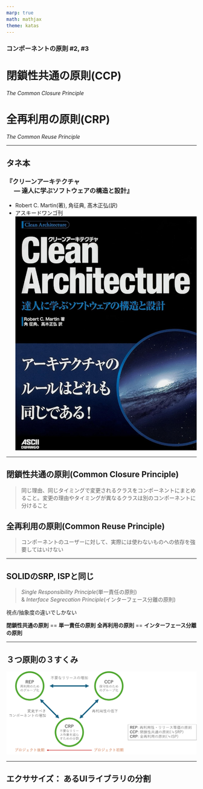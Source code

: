 ```yaml
---
marp: true
math: mathjax
theme: katas
---
```

<!-- 
size: 16:9
paginate: true
-->
<!-- header: 勉強会# ― エンジニアとしての解像度を高めるための勉強会-->

### コンポーネントの原則 #2, #3

# 閉鎖性共通の原則(CCP)
_The Common Closure Principle_

# 全再利用の原則(CRP)
_The Common Reuse Principle_

---
## タネ本

### 『クリーンアーキテクチャ<br>　 ― 達人に学ぶソフトウェアの構造と設計』
* Robert C. Martin(著), 角征典, 髙木正弘(訳)
* アスキードワンゴ刊
![bg right:30% 90%](assets/07-cleanarchitecture.jpg)

---

## 閉鎖性共通の原則(Common Closure Principle)

> 同じ理由、同じタイミングで変更されるクラスをコンポーネントにまとめること。変更の理由やタイミングが異なるクラスは別のコンポーネントに分けること

## 全再利用の原則(Common Reuse Principle)

> コンポーネントのユーザーに対して、実際には使わないものへの依存を強要してはいけない

---
## SOLIDのSRP, ISPと同じ
> _Single Responsibility Principle_(単一責任の原則)<br> & _Interface Segrecation Principle_(インターフェース分離の原則)

視点/抽象度の違いでしかない

**閉鎖性共通の原則** == **単一責任の原則**
**全再利用の原則** == **インターフェース分離の原則**

<!-- 閉鎖性共通の原則は単一責任の原則をコンポーネント向けに言い換えたもの。
多くのアプリケーションにおいて、再利用性よりも保守性が大事。何かの糸のためにコードを変更しなければならないときに、ひとつのコンポーネントに変更対象がまとまっていたほうがありがたい。そうすれば、変更後に再デプロイ・リリースするときにリリースするのはそのコンポーネントだけで済む。言い換えると、SOLIDのSRPだけでなくOCP(Open Closed Principle)にも密接に関連する。開放閉鎖の原則は、クラスは修正に対しては閉じていて、拡張に対しては開いていなければならないとした。
この教えを更に噛み砕いて、「変更の種類が似ているクラスを同じコンポーネントにまとめる」という意味にしたのが閉鎖性共通の原則(CCP/Common Closure Principle)である。 -->

<!-- 全再利用の原則も同じ。インターフェース分離の原則をコンポーネントに言い換えたもの。たとえば配列やマップ/ディクショナリのようなコレクションクラスと、それに対応するイテレータのようにまとめて再利用すべきものであれば、同じコンポーネントにまとめておくべき。
これは逆に言うと全再利用の原則(CRP,Common Reuse Principle)はどのクラスやデータを同じコンポーネントにまとめるべきではないかも示す。コンポーネントの一部を使用しているだけなのに、その他のAPIも大量にあり、その変更があるたびに手元のコンポーネントを使ったコードも全て再ビルド・再デプロイするのは非常に大変。密結合していないクラスを同じコンポーネントにまとめるべきではない。 -->

---
## ３つ原則の３すくみ

![center width:960px](assets/08-triad.png)

<!-- ３つの原則がどのように影響を及ぼすかを表したもの -->
<!-- コンポーネントの凝集性に関する３つの原則は、相反するところがあるのが注意点。前回のREPとCCPは包含関係にあり、どちらもコンポーネントの規模を大きくする方向に働く。再利用できる単位で１つにまとめようとすること。同じ理由で変更されるものは１つにまとめようとすること、だから想像がつくと思う。しかしもう１つの全再利用の法則(CRP)はコンポーネントのサイズを小さくする方向に働くものになる。それがこの図。 -->
<!--
図の辺にある記述は、３つのうち２つを選んで、残りの１つを無視したときに何が起こるかを表したものになる。 

* REPとCRPだけに力を入れようとすると、些細の些細な変更が大量のコンポーネントに影響を与えてしまうことになる(左の矢印)
* 一方でCCPとREPに力を入れると、リリースの回数が無駄に増えてしまう(中央上の矢印)

優れたアーキテクトであれば、開発チームの現在の懸念事項に見合った落とし所を見つける。そして、時が経てばその懸念事項も変化していくことを心得ている。たとえば、開発初期にはREPよりも閉鎖性共通の原則(CCP)のほうがずっと重要。開発初期は再利用性よりも、開発効率のほうが重要だから。

一般的に、プロジェクトの初期はこの三角形の右側を重視する傾向、つまり再利用を犠牲にする傾向があり、プロジェクトが進み別のプロジェクトからも利用される頃になると左側に写っている。どう使われるかが重要になっていくため。
このように、時間や進行とともにコンポーネントに求められるものが変化していくことに注意してほしい。-->

---
## エクササイズ： あるUIライブラリの分割